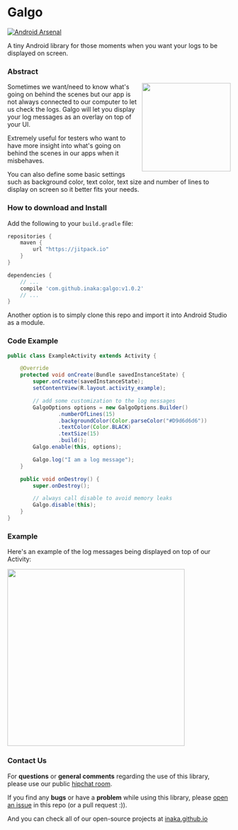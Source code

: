Galgo
=====
[![Android Arsenal](https://img.shields.io/badge/Android%20Arsenal-Galgo-brightgreen.svg?style=flat)](https://android-arsenal.com/details/1/1151)

A tiny Android library for those moments when you want your logs to be displayed on screen. 

### Abstract
<img src="http://i59.tinypic.com/eagm6h.png" align="right" style="float:right" height="200" />
Sometimes we want/need to know what's going on behind the scenes but our app is not always connected to our computer to let us check the logs. Galgo will let you display your log messages as an overlay on top of your UI.

Extremely useful for testers who want to have more insight into what's going on behind the scenes in our apps when it misbehaves.

You can also define some basic settings such as background color, text color, text size and number of lines to display on screen so it better fits your needs.

### How to download and Install
Add the following to your `build.gradle` file:

```groovy
repositories {
	maven {
		url "https://jitpack.io"
	}
}

dependencies {
	// ...
    compile 'com.github.inaka:galgo:v1.0.2'
    // ...
}
```

Another option is to simply clone this repo and import it into Android Studio as a module.

### Code Example
```java
public class ExampleActivity extends Activity {

    @Override
    protected void onCreate(Bundle savedInstanceState) {
        super.onCreate(savedInstanceState);
        setContentView(R.layout.activity_example);

        // add some customization to the log messages
        GalgoOptions options = new GalgoOptions.Builder()
                .numberOfLines(15)
                .backgroundColor(Color.parseColor("#D9d6d6d6"))
                .textColor(Color.BLACK)
                .textSize(15)
                .build();
        Galgo.enable(this, options);

        Galgo.log("I am a log message");
    }

    public void onDestroy() {
        super.onDestroy();

        // always call disable to avoid memory leaks
        Galgo.disable(this);
    }
}
```

### Example
Here's an example of the log messages being displayed on top of our Activity:

<img src="http://i61.tinypic.com/2qw3by0.gif" align="center" style="float:center" height="400" />

### Contact Us
For **questions** or **general comments** regarding the use of this library, please use our public
[hipchat room](http://inaka.net/hipchat).

If you find any **bugs** or have a **problem** while using this library, please [open an issue](https://github.com/inaka/galgo/issues/new) in this repo (or a pull request :)).

And you can check all of our open-source projects at [inaka.github.io](http://inaka.github.io)
